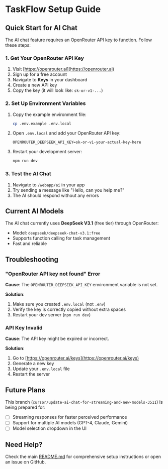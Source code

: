 # TaskFlow Setup Guide

## Quick Start for AI Chat

The AI chat feature requires an OpenRouter API key to function. Follow these steps:

### 1. Get Your OpenRouter API Key

1. Visit [https://openrouter.ai](https://openrouter.ai)
2. Sign up for a free account
3. Navigate to **Keys** in your dashboard
4. Create a new API key
5. Copy the key (it will look like: `sk-or-v1-...`)

### 2. Set Up Environment Variables

1. Copy the example environment file:
   ```bash
   cp .env.example .env.local
   ```

2. Open `.env.local` and add your OpenRouter API key:
   ```env
   OPENROUTER_DEEPSEEK_API_KEY=sk-or-v1-your-actual-key-here
   ```

3. Restart your development server:
   ```bash
   npm run dev
   ```

### 3. Test the AI Chat

1. Navigate to `/webapp/ai` in your app
2. Try sending a message like "Hello, can you help me?"
3. The AI should respond without any errors

## Current AI Models

The AI chat currently uses **DeepSeek V3.1** (free tier) through OpenRouter:
- Model: `deepseek/deepseek-chat-v3.1:free`
- Supports function calling for task management
- Fast and reliable

## Troubleshooting

### "OpenRouter API key not found" Error

**Cause**: The `OPENROUTER_DEEPSEEK_API_KEY` environment variable is not set.

**Solution**:
1. Make sure you created `.env.local` (not `.env`)
2. Verify the key is correctly copied without extra spaces
3. Restart your dev server (`npm run dev`)

### API Key Invalid

**Cause**: The API key might be expired or incorrect.

**Solution**:
1. Go to [https://openrouter.ai/keys](https://openrouter.ai/keys)
2. Generate a new key
3. Update your `.env.local` file
4. Restart the server

## Future Plans

This branch (`cursor/update-ai-chat-for-streaming-and-new-models-3511`) is being prepared for:
- [ ] Streaming responses for faster perceived performance
- [ ] Support for multiple AI models (GPT-4, Claude, Gemini)
- [ ] Model selection dropdown in the UI

## Need Help?

Check the main [README.md](./README.md) for comprehensive setup instructions or open an issue on GitHub.
